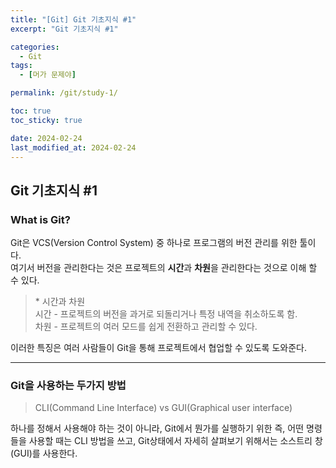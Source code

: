 ```yaml
---
title: "[Git] Git 기초지식 #1"
excerpt: "Git 기초지식 #1"

categories:
  - Git
tags:
  - [머가 문제야]

permalink: /git/study-1/

toc: true
toc_sticky: true

date: 2024-02-24
last_modified_at: 2024-02-24
---
```


<h2>Git 기초지식 #1</h2>

### What is Git?  

Git은 VCS(Version Control System) 중 하나로 프로그램의 버전 관리를 위한 툴이다.  
여기서 버전을 관리한다는 것은 프로젝트의 **시간**과 **차원**을 관리한다는 것으로 이해 할 수 있다.

>\* 시간과 차원  
시간 - 프로젝트의 버전을 과거로 되돌리거나 특정 내역을 취소하도록 함.  
차원 - 프로젝트의 여러 모드를 쉽게 전환하고 관리할 수 있다.

이러한 특징은 여러 사람들이 Git을 통해 프로젝트에서 협업할 수 있도록 도와준다.

---

### Git을 사용하는 두가지 방법
>CLI(Command Line Interface) vs GUI(Graphical user interface)

하나를 정해서 사용해야 하는 것이 아니라,
Git에서 뭔가를 실행하기 위한 즉, 어떤 명령들을 사용할 때는 CLI 방법을 쓰고, Git상태에서 자세히 살펴보기 위해서는 소스트리 창(GUI)를 사용한다.
